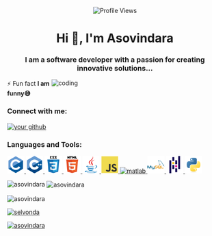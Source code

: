 

<!-- Profile Views -->
<p align="center">
  <img src="https://img.shields.io/badge/Profile%20Views-25487-0e75b6" alt="Profile Views">
</p>


<h1 align="center">Hi 👋, I'm Asovindara</h1>
<h3 align="center"> I am a software developer with a passion for creating innovative solutions... </h3>

<img align="right" alt="coding" width="400" src="https://user-images.githubusercontent.com/55389276/140866485-8fb1c876-9a8f-4d6a-98dc-08c4981eaf70.gif">



⚡ Fun fact **I am funny😅**

<h3 align="left">Connect with me:</h3>
<p align="left">

<a href="https://github.com/bluepathnder" target="_blank">
  <img align="center" src="https://raw.githubusercontent.com/rahuldkjain/github-profile-readme-generator/master/src/images/icons/Social/github.svg" alt="your github" height="30" width="40" /></a>

</p>

<h3 align="left">Languages and Tools:</h3>
<p align="left"> <a href="https://www.cprogramming.com/" target="_blank" rel="noreferrer"> <img src="https://raw.githubusercontent.com/devicons/devicon/master/icons/c/c-original.svg" alt="c" width="40" height="40"/> </a> <a href="https://www.w3schools.com/cpp/" target="_blank" rel="noreferrer"> <img src="https://raw.githubusercontent.com/devicons/devicon/master/icons/cplusplus/cplusplus-original.svg" alt="cplusplus" width="40" height="40"/> </a> <a href="https://www.w3schools.com/css/" target="_blank" rel="noreferrer"> <img src="https://raw.githubusercontent.com/devicons/devicon/master/icons/css3/css3-original-wordmark.svg" alt="css3" width="40" height="40"/> </a> <a href="https://www.w3.org/html/" target="_blank" rel="noreferrer"> <img src="https://raw.githubusercontent.com/devicons/devicon/master/icons/html5/html5-original-wordmark.svg" alt="html5" width="40" height="40"/> </a> <a href="https://www.java.com" target="_blank" rel="noreferrer"> <img src="https://raw.githubusercontent.com/devicons/devicon/master/icons/java/java-original.svg" alt="java" width="40" height="40"/> </a> <a href="https://developer.mozilla.org/en-US/docs/Web/JavaScript" target="_blank" rel="noreferrer"> <img src="https://raw.githubusercontent.com/devicons/devicon/master/icons/javascript/javascript-original.svg" alt="javascript" width="40" height="40"/> </a> <a href="https://www.mathworks.com/" target="_blank" rel="noreferrer"> <img src="https://upload.wikimedia.org/wikipedia/commons/2/21/Matlab_Logo.png" alt="matlab" width="40" height="40"/> </a> <a href="https://www.mysql.com/" target="_blank" rel="noreferrer"> <img src="https://raw.githubusercontent.com/devicons/devicon/master/icons/mysql/mysql-original-wordmark.svg" alt="mysql" width="40" height="40"/> </a> <a href="https://pandas.pydata.org/" target="_blank" rel="noreferrer"> <img src="https://raw.githubusercontent.com/devicons/devicon/2ae2a900d2f041da66e950e4d48052658d850630/icons/pandas/pandas-original.svg" alt="pandas" width="40" height="40"/> </a> <a href="https://www.python.org" target="_blank" rel="noreferrer"> <img src="https://raw.githubusercontent.com/devicons/devicon/master/icons/python/python-original.svg" alt="python" width="40" height="40"/> </a> </p>

<p><img align="left" src="https://github-readme-stats.vercel.app/api/top-langs?username=asovindara&show_icons=true&locale=en&layout=compact" alt="asovindara" /></p>

<p>&nbsp;<img align="center" src="https://github-readme-stats.vercel.app/api?username=asovindara&show_icons=true&locale=en" alt="asovindara" /></p>

<p><img align="center" src="https://github-readme-streak-stats.herokuapp.com/?user=asovindara&" alt="asovindara" /></p>

<p>
<a href="https://github.com/asovindara/selvonda">  
<img src="https://github-readme-stats.vercel.app/api/pin/?username=asovindara&repo=selvonda&theme=White" alt="selvonda"></p>

<p>
<a href="https://github.com/asovindara/asovindara">
<img src="https://github-readme-stats.vercel.app/api/pin/?username=asovindara&repo=asovindara&theme=White" alt="asovindara"></p>
